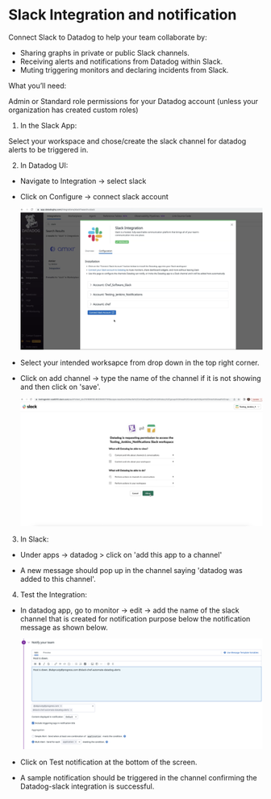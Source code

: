 # Slack Integration and notification
Connect Slack to Datadog to help your team collaborate by:

* Sharing graphs in private or public Slack channels.
* Receiving alerts and notifications from Datadog within Slack.
* Muting triggering monitors and declaring incidents from Slack.

What you’ll need:

  Admin or Standard role permissions for your Datadog account (unless your organization has created custom roles)


1. In the Slack App: 

Select your workspace and chose/create the slack channel for datadog alerts to be triggered in.

2. In Datadog UI:

* Navigate to Integration -> select slack

* Click on Configure -> connect slack account 

   ![Connecting slack channel](images/Slack_integration.png)

* Select your intended worksapce from drop down in the top right corner.

* Click on add channel -> type the name of the channel if it is not showing and then click on 'save'.

   ![Selecting slack workspace](images/Slack_workspace.png)


3. In Slack:

* Under apps -> datadog > click on 'add this app to a channel'

* A new message should pop up in the channel saying 'datadog was added to this channel'.


4. Test the Integration:

* In datadog app, go to monitor -> edit -> add the name of the slack channel that is created for notification purpose below the notification message as shown below.
  
  ![Selecting slack channel](images/Slack_channel_name_selection.png)

* Click on Test notification at the bottom of the screen.

* A sample notification should be triggered in the channel confirming the Datadog-slack integration is successful.
